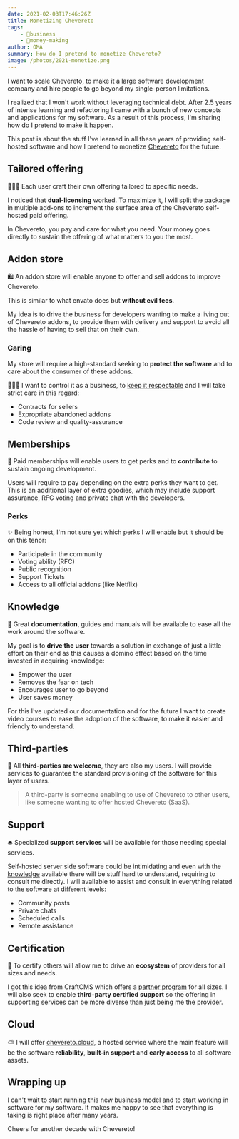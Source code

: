 ```yaml
---
date: 2021-02-03T17:46:26Z
title: Monetizing Chevereto
tags:
    - 💼business
    - 🤑money-making
author: OMA
summary: How do I pretend to monetize Chevereto?
image: /photos/2021-monetize.png
---
```


I want to scale Chevereto, to make it a large software development company and hire people to go beyond my single-person limitations.

I realized that I won't work without leveraging technical debt. 
After 2.5 years of intense learning and refactoring I came with a bunch of new concepts and applications for my software. As a result of this process, I'm sharing how do I pretend to make it happen.

This post is about the stuff I've learned in all these years of providing self-hosted software and how I pretend to monetize [Chevereto](https://chevereto.com) for the future.

## Tailored offering

👨🏾‍🏭 Each user craft their own offering tailored to specific needs.

I noticed that **dual-licensing** worked. To maximize it, I will split the package in multiple add-ons to increment the surface area of the Chevereto self-hosted paid offering.

In Chevereto, you pay and care for what you need. Your money goes directly to sustain the offering of what matters to you the most.

## Addon store

🛍 An addon store will enable anyone to offer and sell addons to improve Chevereto.

This is similar to what envato does but **without evil fees**.

My idea is to drive the business for developers wanting to make a living out of Chevereto addons, to provide them with delivery and support to avoid all the hassle of having to sell that on their own.

### Caring

My store will require a high-standard seeking to **protect the software** and to care about the consumer of these addons.

👨🏾‍⚖ I want to control it as a business, to [keep it respectable](https://www.youtube.com/watch?t=197&v=2D_zITtVJGA) and I will take strict care in this regard:

- Contracts for sellers
- Expropriate abandoned addons
- Code review and quality-assurance

## Memberships

🎠 Paid memberships will enable users to get perks and to **contribute** to sustain ongoing development.

Users will require to pay depending on the extra perks they want to get. This is an additional layer of extra goodies, which may include support assurance, RFC voting and private chat with the developers.

### Perks

✨ Being honest, I'm not sure yet which perks I will enable but it should be on this tenor:

- Participate in the community
- Voting ability (RFC)
- Public recognition
- Support Tickets
- Access to all official addons (like Netflix)

## Knowledge

📖 Great **documentation**, guides and manuals will be available to ease all the work around the software.

My goal is to **drive the user** towards a solution in exchange of just a little effort on their end as this causes a domino effect based on the time invested in acquiring knowledge:

- Empower the user
- Removes the fear on tech
- Encourages user to go beyond
- User saves money

For this I've updated our documentation and for the future I want to create video courses to ease the adoption of the software, to make it easier and friendly to understand.

## Third-parties

🥳 All **third-parties are welcome**, they are also my users. I will provide services to guarantee the standard provisioning of the software for this layer of users.

> A third-party is someone enabling to use of Chevereto to other users, like someone wanting to offer hosted Chevereto (SaaS).

## Support

🛎️ Specialized **support services** will be available for those needing special services.

Self-hosted server side software could be intimidating and even with the [knowledge](#knowledge) available there will be stuff hard to understand, requiring to consult me directly. I will available to assist and consult in everything related to the software at different levels:

- Community posts
- Private chats
- Scheduled calls
- Remote assistance

## Certification

🏅 To certify others will allow me to drive an **ecosystem** of providers for all sizes and needs.

I got this idea from CraftCMS which offers a [partner program](https://craftcms.com/partners) for all sizes. I will also seek to enable **third-party certified support** so the offering in supporting services can be more diverse than just being me the provider.

## Cloud

⛅ I will offer [chevereto.cloud](https://chevereto.cloud), a hosted service where the main feature will be the software **reliability**, **built-in support** and **early access** to all software assets.

## Wrapping up

I can't wait to start running this new business model and to start working in software for my software. It makes me happy to see that everything is taking is right place after many years.

Cheers for another decade with Chevereto!
